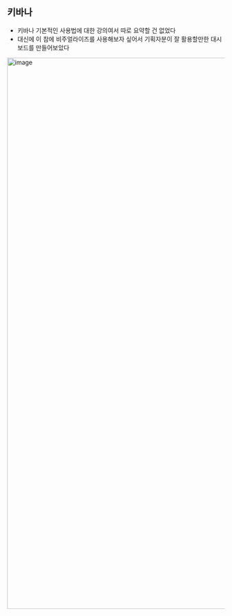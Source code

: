 ## 키바나

- 키바나 기본적인 사용법에 대한 강의여서 따로 요약할 건 없었다
- 대신에 이 참에 비주얼라이즈를 사용해보자 싶어서 기획자분이 잘 활용할만한 대시보드를 만들어보았다

<img width="1277" alt="image" src="https://github.com/mimseong/Study/assets/50068946/06558715-7c7a-4deb-bbfe-7e88b468ffc7">
